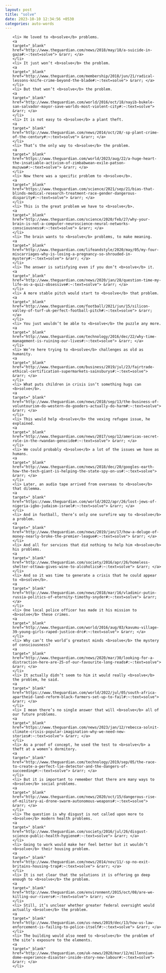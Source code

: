 ```yaml
---
layout: post
title: "solve"
date: 2023-10-10 12:34:56 +0530
categories: auto-words
---
```

<ol>

    <li> He loved to <b>solve</b> problems.
    <a 
    target="_blank" 
    href="http://www.theguardian.com/news/2018/may/18/a-suicide-in-gaza#:~:text=solve"> &rarr; </a>
    </li>
    <li> It just won’t <b>solve</b> the problem.
    <a 
    target="_blank" 
    href="http://www.theguardian.com/membership/2018/jun/21/radical-lessons-knife-crime-beyond-the-blade#:~:text=solve"> &rarr; </a>
    </li>
    <li> But that won’t <b>solve</b> the problem.
    <a 
    target="_blank" 
    href="http://www.theguardian.com/world/2016/oct/18/nayib-bukele-san-salvador-mayor-save-worlds-most-violent-city#:~:text=solve"> &rarr; </a>
    </li>
    <li> It is not easy to <b>solve</b> a plant theft.
    <a 
    target="_blank" 
    href="http://www.theguardian.com/news/2014/oct/28/-sp-plant-crime-of-the-century#:~:text=solve"> &rarr; </a>
    </li>
    <li> That’s the only way to <b>solve</b> the problem.
    <a 
    target="_blank" 
    href="https://www.theguardian.com/world/2023/aug/22/a-huge-heart-the-insatiable-activism-of-zimbabwean-exile-patson-muzuwa#:~:text=solve"> &rarr; </a>
    </li>
    <li> Now there was a specific problem to <b>solve</b>.
    <a 
    target="_blank" 
    href="https://www.theguardian.com/science/2021/sep/21/bias-that-blinds-medical-research-treatment-race-gender-dangerous-disparity#:~:text=solve"> &rarr; </a>
    </li>
    <li> This is the great problem we have to <b>solve</b>.
    <a 
    target="_blank" 
    href="http://www.theguardian.com/science/2020/feb/27/why-your-brain-is-not-a-computer-neuroscience-neural-networks-consciousness#:~:text=solve"> &rarr; </a>
    </li>
    <li> The brain wants to <b>solve</b> problems, to make meaning.
    <a 
    target="_blank" 
    href="http://www.theguardian.com/lifeandstyle/2020/may/05/my-four-miscarriages-why-is-losing-a-pregnancy-so-shrouded-in-mystery#:~:text=solve"> &rarr; </a>
    </li>
    <li> The answer is satisfying even if you don’t <b>solve</b> it.
    <a 
    target="_blank" 
    href="http://www.theguardian.com/news/2020/jan/28/question-time-my-life-as-a-quiz-obsessive#:~:text=solve"> &rarr; </a>
    </li>
    <li> A more stable pitch would start to <b>solve</b> that problem.
    <a 
    target="_blank" 
    href="http://www.theguardian.com/football/2021/jun/15/silicon-valley-of-turf-uk-perfect-football-pitch#:~:text=solve"> &rarr; </a>
    </li>
    <li> You just wouldn’t be able to <b>solve</b> the puzzle any more.
    <a 
    target="_blank" 
    href="http://www.theguardian.com/technology/2016/dec/22/why-time-management-is-ruining-our-lives#:~:text=solve"> &rarr; </a>
    </li>
    <li> We’re here trying to <b>solve</b> challenges as old as humanity.
    <a 
    target="_blank" 
    href="http://www.theguardian.com/business/2019/jul/23/fairtrade-ethical-certification-supermarkets-sainsburys#:~:text=solve"> &rarr; </a>
    </li>
    <li> What puts children in crisis isn’t something hugs can <b>solve</b>.
    <a 
    target="_blank" 
    href="http://www.theguardian.com/news/2018/sep/13/the-business-of-voluntourism-do-western-do-gooders-actually-do-harm#:~:text=solve"> &rarr; </a>
    </li>
    <li> This would help <b>solve</b> the vexing refugee issue, he explained.
    <a 
    target="_blank" 
    href="http://www.theguardian.com/news/2017/sep/12/americas-secret-role-in-the-rwandan-genocide#:~:text=solve"> &rarr; </a>
    </li>
    <li> We could probably <b>solve</b> a lot of the issues we have as humans.
    <a 
    target="_blank" 
    href="http://www.theguardian.com/news/2018/dec/20/googles-earth-how-the-tech-giant-is-helping-the-state-spy-on-us#:~:text=solve"> &rarr; </a>
    </li>
    <li> Later, an audio tape arrived from overseas to <b>solve</b> that dilemma.
    <a 
    target="_blank" 
    href="https://www.theguardian.com/world/2022/apr/26/lost-jews-of-nigeria-igbo-judaism-israel#:~:text=solve"> &rarr; </a>
    </li>
    <li> And in football, there’s only one surefire way to <b>solve</b> a problem.
    <a 
    target="_blank" 
    href="http://www.theguardian.com/news/2019/jan/17/how-a-deluge-of-money-nearly-broke-the-premier-league#:~:text=solve"> &rarr; </a>
    </li>
    <li> And all for services that did nothing to help him <b>solve</b> his problems.
    <a 
    target="_blank" 
    href="http://www.theguardian.com/society/2016/apr/26/homeless-shelter-ottawa-gives-wine-to-alcoholics#:~:text=solve"> &rarr; </a>
    </li>
    <li> And so it was time to generate a crisis that he could appear to <b>solve</b>.
    <a 
    target="_blank" 
    href="http://www.theguardian.com/news/2018/mar/16/vladimir-putin-russia-politics-of-eternity-timothy-snyder#:~:text=solve"> &rarr; </a>
    </li>
    <li> One local police officer has made it his mission to <b>solve</b> these crimes.
    <a 
    target="_blank" 
    href="http://www.theguardian.com/world/2016/aug/03/kavumu-village-39-young-girls-raped-justice-drc#:~:text=solve"> &rarr; </a>
    </li>
    <li> Why can’t the world’s greatest minds <b>solve</b> the mystery of consciousness?
    <a 
    target="_blank" 
    href="http://www.theguardian.com/news/2020/mar/30/looking-for-a-distraction-here-are-25-of-our-favourite-long-reads#:~:text=solve"> &rarr; </a>
    </li>
    <li> It actually didn’t seem to him it would really <b>solve</b> the problem, he said.
    <a 
    target="_blank" 
    href="https://www.theguardian.com/world/2022/jul/05/south-africa-apartheid-land-reform-black-farmers-set-up-to-fail#:~:text=solve"> &rarr; </a>
    </li>
    <li> I mean there’s no single answer that will <b>solve</b> all of our future problems.
    <a 
    target="_blank" 
    href="https://www.theguardian.com/news/2023/jan/12/rebecca-solnit-climate-crisis-popular-imagination-why-we-need-new-stories#:~:text=solve"> &rarr; </a>
    </li>
    <li> As a proof of concept, he used the test to <b>solve</b> a theft at a women’s dormitory.
    <a 
    target="_blank" 
    href="http://www.theguardian.com/technology/2019/sep/05/the-race-to-create-a-perfect-lie-detector-and-the-dangers-of-succeeding#:~:text=solve"> &rarr; </a>
    </li>
    <li> But it is important to remember that there are many ways to <b>solve</b> social problems.
    <a 
    target="_blank" 
    href="http://www.theguardian.com/news/2020/oct/15/dangerous-rise-of-military-ai-drone-swarm-autonomous-weapons#:~:text=solve"> &rarr; </a>
    </li>
    <li> The question is why disgust is not called upon more to <b>solve</b> modern health problems.
    <a 
    target="_blank" 
    href="http://www.theguardian.com/society/2016/jul/26/disgust-science-public-health-hygiene#:~:text=solve"> &rarr; </a>
    </li>
    <li> Going to work would make her feel better but it wouldn’t <b>solve</b> their housing problem.
    <a 
    target="_blank" 
    href="http://www.theguardian.com/news/2014/nov/11/-sp-no-exit-britains-housing-trap#:~:text=solve"> &rarr; </a>
    </li>
    <li> It is not clear that the solutions it is offering go deep enough to <b>solve</b> the problem.
    <a 
    target="_blank" 
    href="http://www.theguardian.com/environment/2015/oct/08/are-we-killing-our-rivers#:~:text=solve"> &rarr; </a>
    </li>
    <li> Still, it’s unclear whether greater federal oversight would actually <b>solve</b> the problem.
    <a 
    target="_blank" 
    href="http://www.theguardian.com/us-news/2019/dec/13/how-us-law-enforcement-is-failing-to-police-itself#:~:text=solve"> &rarr; </a>
    </li>
    <li> The building would also need to <b>solve</b> the problem of the site’s exposure to the elements.
    <a 
    target="_blank" 
    href="http://www.theguardian.com/uk-news/2020/mar/12/millennium-dome-experience-disaster-inside-story-new-labour#:~:text=solve"> &rarr; </a>
    </li>